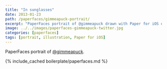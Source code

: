 ```yaml
---
title: "In sunglasses"
date: 2013-01-23
path: /paperfaces/gimmeapuck-portrait/
excerpt: "PaperFaces portrait of @gimmeapuck drawn with Paper for iOS on an iPad."
image: ../../images/paperfaces-gimmeapuck-twitter.jpg
categories: [paperfaces]
tags: [portrait, illustration, Paper for iOS]
---
```


PaperFaces portrait of [@gimmeapuck](https://twitter.com/gimmeapuck).

{% include_cached boilerplate/paperfaces.md %}

